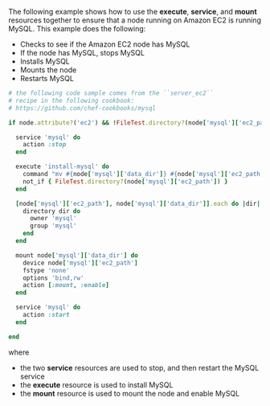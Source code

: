The following example shows how to use the **execute**, **service**, and
**mount** resources together to ensure that a node running on Amazon EC2
is running MySQL. This example does the following:

-   Checks to see if the Amazon EC2 node has MySQL
-   If the node has MySQL, stops MySQL
-   Installs MySQL
-   Mounts the node
-   Restarts MySQL

<!-- -->

``` ruby
# the following code sample comes from the ``server_ec2``
# recipe in the following cookbook:
# https://github.com/chef-cookbooks/mysql

if node.attribute?('ec2') && !FileTest.directory?(node['mysql']['ec2_path'])

  service 'mysql' do
    action :stop
  end

  execute 'install-mysql' do
    command "mv #{node['mysql']['data_dir']} #{node['mysql']['ec2_path']}"
    not_if { FileTest.directory?(node['mysql']['ec2_path']) }
  end

  [node['mysql']['ec2_path'], node['mysql']['data_dir']].each do |dir|
    directory dir do
      owner 'mysql'
      group 'mysql'
    end
  end

  mount node['mysql']['data_dir'] do
    device node['mysql']['ec2_path']
    fstype 'none'
    options 'bind,rw'
    action [:mount, :enable]
  end

  service 'mysql' do
    action :start
  end

end
```

where

-   the two **service** resources are used to stop, and then restart the
    MySQL service
-   the **execute** resource is used to install MySQL
-   the **mount** resource is used to mount the node and enable MySQL